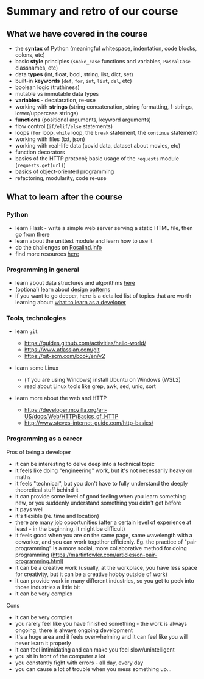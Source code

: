 # Summary and retro of our course


## What we have covered in the course


- the **syntax** of Python (meaningful whitespace, indentation, code blocks, colons, etc)
- basic **style** principles (`snake_case` functions and variables, `PascalCase` classnames, etc)
- data **types** (int, float, bool, string, list, dict, set)
- built-in **keywords** (`def`, `for`, `int`, `list`, `del`, etc)
- boolean logic (truthiness)
- mutable vs immutable data types
- **variables** - decalaration, re-use
- working with **strings** (string concatenation, string formatting, f-strings, lower/uppercase strings)
- **functions** (positional arguments, keyword arguments)
- flow control (`if/elif/else` statements)
- loops (`for` loop, `while` loop, the `break` statement, the `continue` statement)
- working with files (txt, json)
- working with real-life data (covid data, dataset about movies, etc)
- function decorators
- basics of the HTTP protocol; basic usage of the `requests` module (`requests.get(url)`)
- basics of object-oriented programming
- refactoring, modularity, code re-use


## What to learn after the course

### Python

- learn Flask - write a simple web server serving a static HTML file, then go from there
- learn about the unittest module and learn how to use it
- do the challenges on [Rosalind.info](http://rosalind.info/problems/list-view/)
- find more resources [here](https://samu.space/resources-for-learning-python/)

### Programming in general

- learn about data structures and algorithms [here](https://runestone.academy/runestone/books/published/pythonds/index.html)
- (optional) learn about [design patterns](https://github.com/faif/python-patterns)
- if you want to go deeper, here is a detailed list of topics that are worth learning about: [what to learn as a developer](https://samu.space/backenddevareas/#programming)

### Tools, technologies

- learn `git`
  - https://guides.github.com/activities/hello-world/
  - https://www.atlassian.com/git
  - https://git-scm.com/book/en/v2

- learn some Linux
  - (if you are using Windows) install Ubuntu on Windows (WSL2)	
  - read about Linux tools like grep, awk, sed, uniq, sort

- learn more about the web and HTTP
  - https://developer.mozilla.org/en-US/docs/Web/HTTP/Basics_of_HTTP
  - http://www.steves-internet-guide.com/http-basics/


### Programming as a career

Pros of being a developer


- it can be interesting to delve deep into a technical topic
- it feels like doing "engineering" work, but it's not necessarily heavy on maths
- it feels "technical", but you don't have to fully understand the deeply theoretical stuff behind it
- it can provide some level of good feeling when you learn something new, or you suddenly understand something you didn't get before
- it pays well
- it's flexible (re. time and location)
- there are many job opportunities (after a certain level of experience at least - in the beginning, it might be difficult)
- it feels good when you are on the same page, same wavelength with a coworker, and you can work together efficienly. Eg. the practice of "pair programming" is a more social, more collaborative method for doing programming (https://martinfowler.com/articles/on-pair-programming.html)
- it can be a creative work (usually, at the workplace, you have less space for creativity, but it can be a creative hobby outside of work)
- it can provide work in many different industries, so you get to peek into those industries a little bit
- it can be very complex

Cons

- it can be very comples
- you rarely feel like you have finished something - the work is always ongoing, there is always ongoing development
- it's a huge area and it feels overwhelming and it can feel like you will never learn it properly
- it can feel intimidating and can make you feel slow/unintelligent
- you sit in front of the computer a lot
- you constantly fight with errors - all day, every day
- you can cause a lot of trouble when you mess something up...

